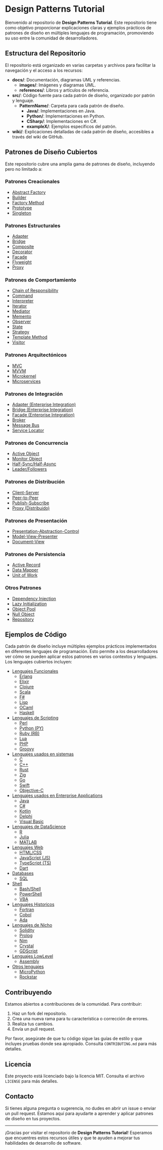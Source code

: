 # Design Patterns Tutorial

Bienvenido al repositorio de **Design Patterns Tutorial**. Este repositorio tiene como objetivo proporcionar explicaciones claras y ejemplos prácticos de patrones de diseño en múltiples lenguajes de programación, promoviendo su uso entre la comunidad de desarrolladores.

## Estructura del Repositorio

El repositorio está organizado en varias carpetas y archivos para facilitar la navegación y el acceso a los recursos:

- **docs/**: Documentación, diagramas UML y referencias.
  - **images/**: Imágenes y diagramas UML.
  - **references/**: Libros y artículos de referencia.
- **src/**: Código fuente para cada patrón de diseño, organizado por patrón y lenguaje.
  - **PatternName/**: Carpeta para cada patrón de diseño.
    - **Java/**: Implementaciones en Java.
    - **Python/**: Implementaciones en Python.
    - **CSharp/**: Implementaciones en C#.
    - **exampleX/**: Ejemplos específicos del patrón.
- **wiki/**: Explicaciones detalladas de cada patrón de diseño, accesibles a través del wiki de GitHub.

## Patrones de Diseño Cubiertos

Este repositorio cubre una amplia gama de patrones de diseño, incluyendo pero no limitado a:

### Patrones Creacionales
- [Abstract Factory](/wiki/AbstractFactory.md)
- [Builder](/wiki/Builder.md)
- [Factory Method](/wiki/FactoryMethod.md)
- [Prototype](/wiki/Prototype.md)
- [Singleton](/wiki/Singleton.md)

### Patrones Estructurales
- [Adapter](/wiki/Adapter.md)
- [Bridge](/wiki/Bridge.md)
- [Composite](/wiki/Composite.md)
- [Decorator](/wiki/Decorator.md)
- [Facade](/wiki/Facade.md)
- [Flyweight](/wiki/Flyweight.md)
- [Proxy](/wiki/Proxy.md)

### Patrones de Comportamiento
- [Chain of Responsibility](/wiki/ChainOfResponsibility.md)
- [Command](/wiki/Command.md)
- [Interpreter](/wiki/Interpreter.md)
- [Iterator](/wiki/Iterator.md)
- [Mediator](/wiki/Mediator.md)
- [Memento](/wiki/Memento.md)
- [Observer](/wiki/Observer.md)
- [State](/wiki/State.md)
- [Strategy](/wiki/Strategy.md)
- [Template Method](/wiki/TemplateMethod.md)
- [Visitor](/wiki/Visitor.md)

### Patrones Arquitectónicos
- [MVC](/wiki/MVC.md)
- [MVVM](/wiki/MVVM.md)
- [Microkernel](/wiki/Microkernel.md)
- [Microservices](/wiki/Microservices.md)

### Patrones de Integración
- [Adapter (Enterprise Integration)](/wiki/AdapterEnterpriseIntegration.md)
- [Bridge (Enterprise Integration)](/wiki/BridgeEnterpriseIntegration.md)
- [Facade (Enterprise Integration)](/wiki/FacadeEnterpriseIntegration.md)
- [Broker](/wiki/Broker.md)
- [Message Bus](/wiki/MessageBus.md)
- [Service Locator](/wiki/ServiceLocator.md)

### Patrones de Concurrencia
- [Active Object](/wiki/ActiveObject.md)
- [Monitor Object](/wiki/MonitorObject.md)
- [Half-Sync/Half-Async](/wiki/HalfSyncHalfAsync.md)
- [Leader/Followers](/wiki/LeaderFollowers.md)

### Patrones de Distribución
- [Client-Server](/wiki/ClientServer.md)
- [Peer-to-Peer](/wiki/PeerToPeer.md)
- [Publish-Subscribe](/wiki/PublishSubscribe.md)
- [Proxy (Distribuido)](/wiki/ProxyDistribuido.md)

### Patrones de Presentación
- [Presentation-Abstraction-Control](/wiki/PresentationAbstractionControl.md)
- [Model-View-Presenter](/wiki/ModelViewPresenter.md)
- [Document-View](/wiki/DocumentView.md)

### Patrones de Persistencia
- [Active Record](/wiki/ActiveRecord.md)
- [Data Mapper](/wiki/DataMapper.md)
- [Unit of Work](/wiki/UnitOfWork.md)

### Otros Patrones
- [Dependency Injection](/wiki/DependencyInjection.md)
- [Lazy Initialization](/wiki/LazyInitialization.md)
- [Object Pool](/wiki/ObjectPool.md)
- [Null Object](/wiki/NullObject.md)
- [Repository](/wiki/Repository.md)

## Ejemplos de Código

Cada patrón de diseño incluye múltiples ejemplos prácticos implementados en diferentes lenguajes de programación. Esto permite a los desarrolladores ver cómo se pueden aplicar estos patrones en varios contextos y lenguajes. Los lenguajes cubiertos incluyen:

- [Lenguajes Funcionales](src/Functional)
  - [Erlang](src/Functional/Erlang)
  - [Elixir](src/Functional/Elixir)
  - [Clojure](src/Functional/Clojure)
  - [Scala](src/Functional/Scala)
  - [F#](src/Functional/FSharp)
  - [Lisp](src/Functional/Lisp)
  - [OCaml](src/Functional/OCaml)
  - [Haskell](src/Functional/Haskell)
- [Lenguajes de Scripting](src/Scripting)
  - [Perl](src/Scripting/Perl)
  - [Python (PY)](src/Scripting/PythonPY)
  - [Ruby (RB)](src/Scripting/RubyRB)
  - [Lua](src/Scripting/Lua)
  - [PHP](src/Scripting/PHP)
  - [Groovy](src/Scripting/Groovy)
- [Lenguajes usados en sistemas](src/Systems)
  - [C](src/Systems/C)
  - [C++](src/Systems/C++)
  - [Rust](src/Systems/Rust)
  - [Zig](src/Systems/Zig)
  - [Go](src/Systems/Go)
  - [Swift](src/Systems/Swift)
  - [Objective-C](src/Systems/Objective-C)
- [Lenguajes usados en Enterprise Applications](src/Enterprise)
  - [Java](src/Enterprise/Java)
  - [C#](src/Enterprise/CSharp)
  - [Kotlin](src/Enterprise/Kotlin)
  - [Delphi](src/Enterprise/Delphi)
  - [Visual Basic](src/Enterprise/VisualBasic)
- [Lenguajes de DataScience](src/DataScience)
  - [R](src/DataScience/R)
  - [Julia](src/DataScience/Julia)
  - [MATLAB](src/DataScience/MATLAB)
- [Lenguajes Web](src/Web)
  - [HTML/CSS](src/Web/HTMLCSS)
  - [JavaScript (JS)](src/Web/JavaScriptJS)
  - [TypeScript (TS)](src/Web/TypeScriptTS)
  - [Dart](src/Web/Dart)
- [Databases](src/Databases)
  - [SQL](src/Databases/SQL)
- [Shell](src/Shell)
  - [Bash/Shell](src/Shell/BashShell)
  - [PowerShell](src/Shell/PowerShell)
  - [VBA](src/Shell/VBA)
- [Lenguajes Historicos](src/Historical)
  - [Fortran](src/Historical/Fortran)
  - [Cobol](src/Historical/Cobol)
  - [Ada](src/Historical/Ada)
- [Lenguajes de Nicho](src/Niche)
  - [Solidity](src/Niche/Solidity)
  - [Prolog](src/Niche/Prolog)
  - [Nim](src/Niche/Nim)
  - [Crystal](src/Niche/Crystal)
  - [GDScript](src/Niche/GDScript)
- [Lenguajes LowLevel](src/LowLevel)
  - [Assembly](src/LowLevel/Assembly)
- [Otros lenguajes](src/Other)
  - [MicroPython](src/Other/MicroPython)
  - [Rockstar](src/Other/Rockstar)

## Contribuyendo

Estamos abiertos a contribuciones de la comunidad. Para contribuir:

1. Haz un fork del repositorio.
2. Crea una nueva rama para tu característica o corrección de errores.
3. Realiza tus cambios.
4. Envía un pull request.

Por favor, asegúrate de que tu código sigue las guías de estilo y que incluyes pruebas donde sea apropiado. Consulta `CONTRIBUTING.md` para más detalles.

## Licencia

Este proyecto está licenciado bajo la licencia MIT. Consulta el archivo `LICENSE` para más detalles.

## Contacto

Si tienes alguna pregunta o sugerencia, no dudes en abrir un issue o enviar un pull request. Estamos aquí para ayudarte a aprender y aplicar patrones de diseño en tus proyectos.

---

¡Gracias por visitar el repositorio de **Design Patterns Tutorial**! Esperamos que encuentres estos recursos útiles y que te ayuden a mejorar tus habilidades de desarrollo de software.
